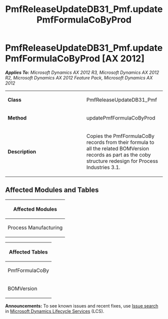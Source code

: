 ﻿---
title: PmfReleaseUpdateDB31_Pmf.updatePmfFormulaCoByProd
TOCTitle: PmfReleaseUpdateDB31_Pmf.updatePmfFormulaCoByProd
ms:assetid: bad6974d-a415-c25a-1830-eaefa0e72619
ms:mtpsurl: https://msdn.microsoft.com/en-us/library/JJ737128(v=AX.60)
ms:contentKeyID: 49710809
ms.date: 05/18/2015
mtps_version: v=AX.60
---

# PmfReleaseUpdateDB31\_Pmf.updatePmfFormulaCoByProd [AX 2012]


_**Applies To:** Microsoft Dynamics AX 2012 R3, Microsoft Dynamics AX 2012 R2, Microsoft Dynamics AX 2012 Feature Pack, Microsoft Dynamics AX 2012_

<table>
<colgroup>
<col style="width: 50%" />
<col style="width: 50%" />
</colgroup>
<tbody>
<tr class="odd">
<td><p><strong>Class</strong></p></td>
<td><p>PmfReleaseUpdateDB31_Pmf</p></td>
</tr>
<tr class="even">
<td><p><strong>Method</strong></p></td>
<td><p>updatePmfFormulaCoByProd</p></td>
</tr>
<tr class="odd">
<td><p><strong>Description</strong></p></td>
<td><p>Copies the PmfFormulaCoBy records from their formula to all the related BOMVersion records as part as the coby structure redesign for Process Industries 3.1.</p></td>
</tr>
</tbody>
</table>


## Affected Modules and Tables

<table>
<colgroup>
<col style="width: 100%" />
</colgroup>
<thead>
<tr class="header">
<th><p>Affected Modules</p></th>
</tr>
</thead>
<tbody>
<tr class="odd">
<td><p>Process Manufacturing</p></td>
</tr>
</tbody>
</table>


<table>
<colgroup>
<col style="width: 100%" />
</colgroup>
<thead>
<tr class="header">
<th><p>Affected Tables</p></th>
</tr>
</thead>
<tbody>
<tr class="odd">
<td><p>PmfFormulaCoBy</p></td>
</tr>
<tr class="even">
<td><p>BOMVersion</p></td>
</tr>
</tbody>
</table>

  
**Announcements:** To see known issues and recent fixes, use [Issue search](http://go.microsoft.com/fwlink/?linkid=389258) in [Microsoft Dynamics Lifecycle Services](http://go.microsoft.com/fwlink/?linkid=306505) (LCS).

